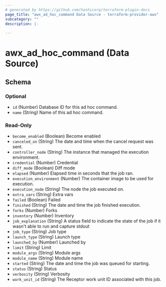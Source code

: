```yaml
---
# generated by https://github.com/hashicorp/terraform-plugin-docs
page_title: "awx_ad_hoc_command Data Source - terraform-provider-awx"
subcategory: ""
description: |-
  
---
```


# awx_ad_hoc_command (Data Source)





<!-- schema generated by tfplugindocs -->
## Schema

### Optional

- `id` (Number) Database ID for this ad hoc command.
- `name` (String) Name of this ad hoc command.

### Read-Only

- `become_enabled` (Boolean) Become enabled
- `canceled_on` (String) The date and time when the cancel request was sent.
- `controller_node` (String) The instance that managed the execution environment.
- `credential` (Number) Credential
- `diff_mode` (Boolean) Diff mode
- `elapsed` (Number) Elapsed time in seconds that the job ran.
- `execution_environment` (Number) The container image to be used for execution.
- `execution_node` (String) The node the job executed on.
- `extra_vars` (String) Extra vars
- `failed` (Boolean) Failed
- `finished` (String) The date and time the job finished execution.
- `forks` (Number) Forks
- `inventory` (Number) Inventory
- `job_explanation` (String) A status field to indicate the state of the job if it wasn't able to run and capture stdout
- `job_type` (String) Job type
- `launch_type` (String) Launch type
- `launched_by` (Number) Launched by
- `limit` (String) Limit
- `module_args` (String) Module args
- `module_name` (String) Module name
- `started` (String) The date and time the job was queued for starting.
- `status` (String) Status
- `verbosity` (String) Verbosity
- `work_unit_id` (String) The Receptor work unit ID associated with this job.



